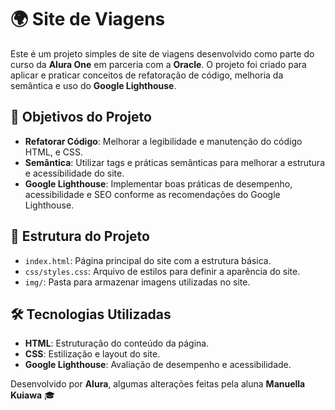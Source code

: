 # 🌍 Site de Viagens

Este é um projeto simples de site de viagens desenvolvido como parte do curso da **Alura One** em parceria com a **Oracle**. O projeto foi criado para aplicar e praticar conceitos de refatoração de código, melhoria da semântica e uso do **Google Lighthouse**.

## 🎯 Objetivos do Projeto

- **Refatorar Código**: Melhorar a legibilidade e manutenção do código HTML, e CSS.
- **Semântica**: Utilizar tags e práticas semânticas para melhorar a estrutura e acessibilidade do site.
- **Google Lighthouse**: Implementar boas práticas de desempenho, acessibilidade e SEO conforme as recomendações do Google Lighthouse.

## 📁 Estrutura do Projeto

- `index.html`: Página principal do site com a estrutura básica.
- `css/styles.css`: Arquivo de estilos para definir a aparência do site.
- `img/`: Pasta para armazenar imagens utilizadas no site.

## 🛠️ Tecnologias Utilizadas

- **HTML**: Estruturação do conteúdo da página.
- **CSS**: Estilização e layout do site.
- **Google Lighthouse**: Avaliação de desempenho e acessibilidade.

Desenvolvido por **Alura**, algumas alterações feitas pela aluna **Manuella Kuiawa** 🎓
